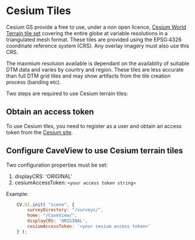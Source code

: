 # Cesium Tiles

Cesium GS provide a free to use, under a non open licence, [Cesium World Terrain tile set](https://cesium.com/content/#cesium-world-terrain) covering the entire globe at variable resolutions in a triangulated mesh format. These tiles are provided using the EPSG:4326 coordinate reference system (CRS). Any overlay imagery must also use this CRS.

The maxmium resoluion available is dependant on the availablity of suitable DTM data and varies by country and region. These tiles are less accurate than full DTM grid tiles and may show artifacts from the tile creation process (banding etc).

Two steps are required to use Cesium terrain tiles:

## Obtain an access token

To use Cesium tiles, you need to register as a user and obtain an access token from the [Cesium site](https://cesium.com).

## Configure CaveView to use Cesium terrain tiles

Two configuration properties must be set:

1. displayCRS: 'ORIGINAL'
2. cesiumAccessToken: `<your access token string>`

Example:

```javascript
	CV.UI.init( "scene", {
		surveyDirectory: "/surveys/",
		home: "/CaveView/",
		displayCRS: 'ORIGINAL',
		cesiumAccessToken: '<your cesium access token>'
	} );
```